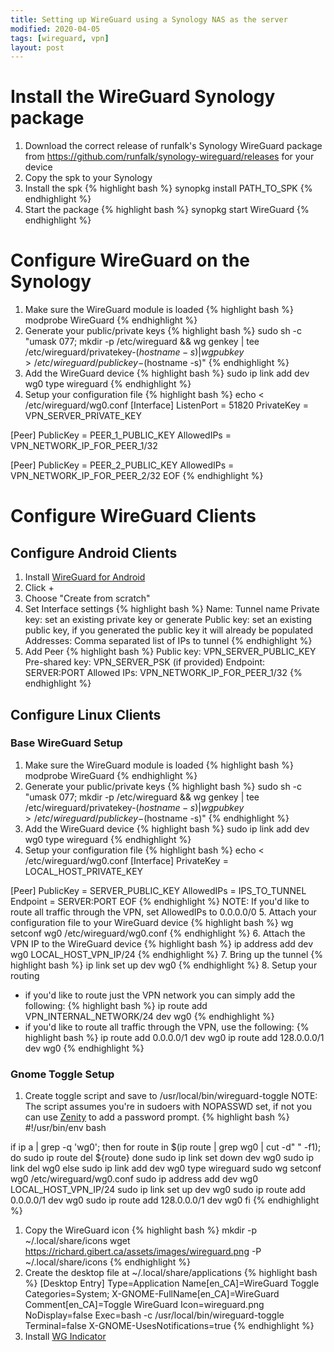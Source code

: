 ```yaml
---
title: Setting up WireGuard using a Synology NAS as the server
modified: 2020-04-05
tags: [wireguard, vpn]
layout: post
---
```


# Install the WireGuard Synology package

1. Download the correct release of runfalk's Synology WireGuard package from https://github.com/runfalk/synology-wireguard/releases for your device
2. Copy the spk to your Synology
3. Install the spk
{% highlight bash %}
synopkg install PATH_TO_SPK
{% endhighlight %}
4. Start the package
{% highlight bash %}
synopkg start WireGuard
{% endhighlight %}

# Configure WireGuard on the Synology

1. Make sure the WireGuard module is loaded
{% highlight bash %}
modprobe WireGuard
{% endhighlight %}
2. Generate your public/private keys
{% highlight bash %}
sudo sh -c "umask 077; mkdir -p /etc/wireguard && wg genkey | tee /etc/wireguard/privatekey-$(hostname -s) | wg pubkey > /etc/wireguard/publickey-$(hostname -s)"
{% endhighlight %}
3. Add the WireGuard device
{% highlight bash %}
sudo ip link add dev wg0 type wireguard
{% endhighlight %}
4. Setup your configuration file
{% highlight bash %}
echo <<EOF > /etc/wireguard/wg0.conf
[Interface]
ListenPort = 51820
PrivateKey = VPN_SERVER_PRIVATE_KEY

[Peer]
PublicKey = PEER_1_PUBLIC_KEY
AllowedIPs = VPN_NETWORK_IP_FOR_PEER_1/32

[Peer]
PublicKey = PEER_2_PUBLIC_KEY
AllowedIPs = VPN_NETWORK_IP_FOR_PEER_2/32
EOF
{% endhighlight %}

# Configure WireGuard Clients

## Configure Android Clients

1. Install [WireGuard for Android](https://play.google.com/store/apps/details?id=com.wireguard.android)
1. Click +
1. Choose "Create from scratch"
1. Set Interface settings
{% highlight bash %}
Name: Tunnel name
Private key: set an existing private key or generate
Public key: set an existing public key, if you generated the public key it will already be populated
Addresses: Comma separated list of IPs to tunnel
{% endhighlight %}
1. Add Peer
{% highlight bash %}
Public key: VPN_SERVER_PUBLIC_KEY
Pre-shared key: VPN_SERVER_PSK (if provided)
Endpoint: SERVER:PORT
Allowed IPs: VPN_NETWORK_IP_FOR_PEER_1/32
{% endhighlight %}

## Configure Linux Clients

### Base WireGuard Setup

1. Make sure the WireGuard module is loaded
{% highlight bash %}
modprobe WireGuard
{% endhighlight %}
2. Generate your public/private keys
{% highlight bash %}
sudo sh -c "umask 077; mkdir -p /etc/wireguard && wg genkey | tee /etc/wireguard/privatekey-$(hostname -s) | wg pubkey > /etc/wireguard/publickey-$(hostname -s)"
{% endhighlight %}
3. Add the WireGuard device
{% highlight bash %}
sudo ip link add dev wg0 type wireguard
{% endhighlight %}
4. Setup your configuration file
{% highlight bash %}
echo <<EOF > /etc/wireguard/wg0.conf
[Interface]
PrivateKey = LOCAL_HOST_PRIVATE_KEY

[Peer]
PublicKey = SERVER_PUBLIC_KEY
AllowedIPs = IPS_TO_TUNNEL
Endpoint = SERVER:PORT
EOF
{% endhighlight %}
  NOTE: If you'd like to route all traffic through the VPN, set AllowedIPs to 0.0.0.0/0
5. Attach your configuration file to your WireGuard device
{% highlight bash %}
wg setconf wg0 /etc/wireguard/wg0.conf
{% endhighlight %}
6. Attach the VPN IP to the WireGuard device
{% highlight bash %}
ip address add dev wg0 LOCAL_HOST_VPN_IP/24
{% endhighlight %}
7. Bring up the tunnel
{% highlight bash %}
ip link set up dev wg0
{% endhighlight %}
8. Setup your routing
  - if you'd like to route just the VPN network you can simply add the following:
{% highlight bash %}
ip route add VPN_INTERNAL_NETWORK/24 dev wg0
{% endhighlight %}
  - if you'd like to route all traffic through the VPN, use the following:
{% highlight bash %}
ip route add 0.0.0.0/1 dev wg0
ip route add 128.0.0.0/1 dev wg0
{% endhighlight %}

### Gnome Toggle Setup
  1. Create toggle script and save to /usr/local/bin/wireguard-toggle
     NOTE: The script assumes you're in sudoers with NOPASSWD set, if not you can use [Zenity](https://help.gnome.org/users/zenity/) to add a password prompt.
{% highlight bash %}
#!/usr/bin/env bash

if ip a | grep -q 'wg0'; then
  for route in $(ip route | grep wg0 | cut -d" " -f1); do
    sudo ip route del ${route}
  done
  sudo ip link set down dev wg0
  sudo ip link del wg0
else
  sudo ip link add dev wg0 type wireguard
  sudo wg setconf wg0 /etc/wireguard/wg0.conf
  sudo ip address add dev wg0 LOCAL_HOST_VPN_IP/24
  sudo ip link set up dev wg0
  sudo ip route add 0.0.0.0/1 dev wg0
  sudo ip route add 128.0.0.0/1 dev wg0
fi
{% endhighlight %}
  1. Copy the WireGuard icon
{% highlight bash %}
mkdir -p ~/.local/share/icons
wget https://richard.gibert.ca/assets/images/wireguard.png -P ~/.local/share/icons
{% endhighlight %}
  1. Create the desktop file at ~/.local/share/applications
{% highlight bash %}
[Desktop Entry]
Type=Application
Name[en_CA]=WireGuard Toggle
Categories=System;
X-GNOME-FullName[en_CA]=WireGuard
Comment[en_CA]=Toggle WireGuard
Icon=wireguard.png
NoDisplay=false
Exec=bash -c /usr/local/bin/wireguard-toggle
Terminal=false
X-GNOME-UsesNotifications=true
{% endhighlight %}
  1. Install [WG Indicator](https://extensions.gnome.org/extension/2027/wg-indicator/)
